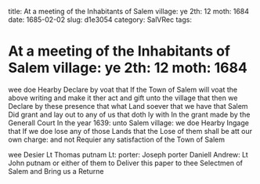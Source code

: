 title: At a meeting of the Inhabitants of Salem village: ye 2th: 12 moth: 1684
date: 1685-02-02
slug: d1e3054
category: SalVRec
tags: 


<div markdown class="doc" id="d1e3054">


# At a meeting of the Inhabitants of Salem village: ye 2th: 12 moth: 1684

wee doe Hearby Declare by voat that If the Town of Salem will voat the above writing and make it ther act and gift unto the village that then we Declare by these presence that what Land soever that we have that Salem Did grant and lay out to any of us that doth ly with In the grant made by the Generall Court In the year 1639: unto Salem village: we doe Hearby Ingage that If we doe lose any of those Lands that the Lose of them shall be att our own charge: and not Requier any satisfaction of the Town of Salem

wee Desier Lt Thomas putnam Lt: porter: Joseph porter Daniell Andrew: Lt John putnam or either of them to Deliver this paper to thee Selectmen of Salem and Bring us a Returne
</div>